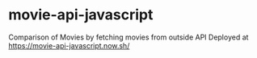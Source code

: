 # movie-api-javascript
Comparison of Movies by fetching movies from outside API
Deployed at https://movie-api-javascript.now.sh/

